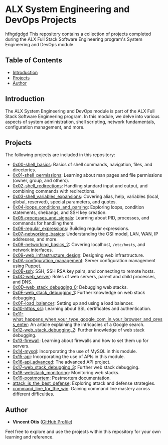 # ALX System Engineering and DevOps Projects
hfhgdgdgd
This repository contains a collection of projects completed during the ALX Full Stack Software Engineering program's System Engineering and DevOps module.

## Table of Contents 

- [Introduction](#introduction)
- [Projects](#projects)
- [Author](#author)

## Introduction 

The ALX System Engineering and DevOps module is part of the ALX Full Stack Software Engineering program. In this module, we delve into various aspects of system administration, shell scripting, network fundamentals, configuration management, and more.

## Projects

The following projects are included in this repository:

- [0x00-shell_basics](0x00-shell_basics): Basics of shell commands, navigation, files, and directories.
- [0x01-shell_permissions](0x01-shell_permissions): Learning about man pages and file permissions (owner, group, and others).
- [0x02-shell_redirections](0x02-shell_redirections): Handling standard input and output, and combining commands with redirections.
- [0x03-shell_variables_expansions](0x03-shell_variables_expansions): Covering alias, help, variables (local, global, reserved), special parameters, and quotes.
- [0x04-loops_conditions_and_parsing](0x04-loops_conditions_and_parsing): Exploring loops, condition statements, shebangs, and SSH key creation.
- [0x05-processes_and_signals](0x05-processes_and_signals): Learning about PID, processes, and commands for handling them.
- [0x06-regular_expressions](0x06-regular_expressions): Building regular expressions.
- [0x07-networking_basics](0x07-networking_basics): Understanding the OSI model, LAN, WAN, IP addresses, and more.
- [0x08-networking_basics_2](0x08-networking_basics_2): Covering localhost, `/etc/hosts`, and network interfaces.
- [0x09-web_infrastructure_design](0x09-web_infrastructure_design): Designing web infrastructure.
- [0x0A-configuration_management](0x0A-configuration_management): Server configuration management using Puppet.
- [0x0B-ssh](0x0B-ssh): SSH, SSH RSA key pairs, and connecting to remote hosts.
- [0x0C-web_server](0x0C-web_server): Roles of web servers, parent and child processes, and DNS.
- [0x0D-web_stack_debugging_0](0x0D-web_stack_debugging_0): Debugging web stacks.
- [0x0E-web_stack_debugging_1](0x0E-web_stack_debugging_1): Further knowledge on web stack debugging.
- [0x0F-load_balancer](0x0F-load_balancer): Setting up and using a load balancer.
- [0x10-https_ssl](0x10-https_ssl): Learning about SSL certificates and authentication.
- [0x11-what_happens_when_your_type_google_com_in_your_browser_and_press_enter](0x11-what_happens_when_your_type_google_com_in_your_browser_and_press_enter): An article explaining the intricacies of a Google search.
- [0x12-web_stack_debugging_2](0x12-web_stack_debugging_2): Further knowledge of web stack debugging.
- [0x13-firewall](0x13-firewall): Learning about firewalls and how to set them up for servers.
- [0x14-mysql](0x14-mysql): Incorporating the use of MySQL in this module.
- [0x15-api](0x15-api): Incorporating the use of APIs in this module.
- [0x16-api_advanced](0x16-api_advanced): The advanced API project.
- [0x17-web_stack_debugging_3](0x17-web_stack_debugging_3): Further web stack debugging.
- [0x18-webstack_monitoring](0x18-webstack_monitoring): Monitoring web stacks.
- [0x19-postmortem](0x19-postmortem): Postmortem documentation.
- [attack_is_the_best_defense](attack_is_the_best_defense): Exploring attack and defense strategies.
- [command_line_for_the_win](command_line_for_the_win): Gaining command line mastery across different difficulties.

## Author

- **Vincent Otis** ([GitHub Profile](https://github.com/otis-ke))

Feel free to explore and use the projects within this repository for your own learning and reference.


